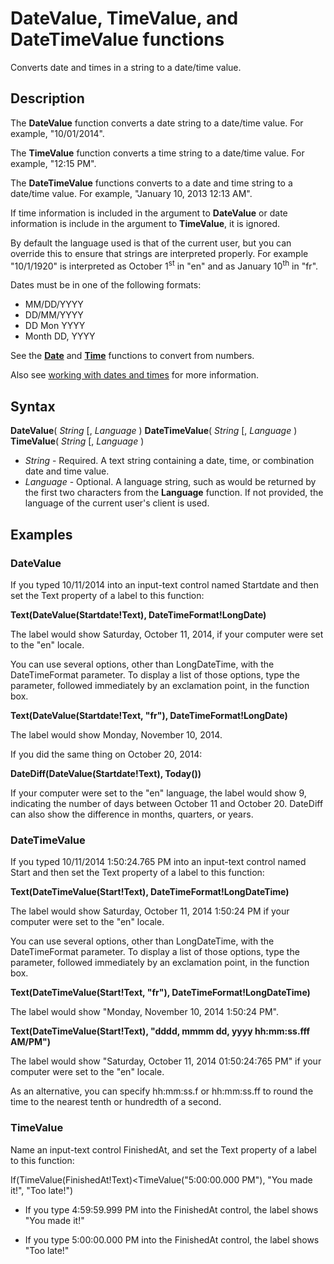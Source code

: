 <properties
	pageTitle="PowerApps: DateValue, TimeValue, and DateTimeValue functions"
	description="Reference information for the DateValue, TimeValue, and DateTimeValue functions in PowerApps, including syntax and examples"
	services=""
	suite="powerapps"
	documentationCenter="na"
	authors="gregli-msft"
	manager="dwrede"
	editor=""
	tags=""/>

<tags
   ms.service="powerapps"
   ms.devlang="na"
   ms.topic="article"
   ms.tgt_pltfrm="na"
   ms.workload="na"
   ms.date="11/07/2015"
   ms.author="gregli"/>

# DateValue, TimeValue, and DateTimeValue functions #

Converts date and times in a string to a date/time value.

## Description ##

The **DateValue** function converts a date string to a date/time value.  For example, "10/01/2014".

The **TimeValue** function converts a time string to a date/time value.  For example, "12:15 PM".

The **DateTimeValue** functions converts to a date and time string to a date/time value.  For example, "January 10, 2013 12:13 AM".

If time information is included in the argument to **DateValue** or date information is include in the argument to **TimeValue**, it is ignored.

By default the language used is that of the current user, but you can override this to ensure that strings are interpreted properly.  For example "10/1/1920" is interpreted as October 1<sup>st</sup> in "en" and as January 10<sup>th</sup> in "fr". 

Dates must be in one of the following formats:

- MM/DD/YYYY
- DD/MM/YYYY
- DD Mon YYYY
- Month DD, YYYY

See the **[Date](function-date-time.md)** and **[Time](function-date-time.md)** functions to convert from numbers.

Also see [working with dates and times](../show-text-dates-times.md) for more information. 

## Syntax ##

**DateValue**( *String* [, *Language* )
**DateTimeValue**( *String* [, *Language* )
**TimeValue**( *String* [, *Language* )

- *String* - Required.  A text string containing a date, time, or combination date and time value.
- *Language* - Optional.  A language string, such as would be returned by the first two characters from the **Language** function.  If not provided, the language of the current user's client is used.  

<!-- TODO: language should support everything that comes out of Language -->

<!-- TODO: Check rendering of :asdf: below -->

## Examples ##

### DateValue ###

If you typed 10/11/2014 into an input-text control named Startdate and then set the Text property of a label to this function:

**Text(DateValue(Startdate!Text), DateTimeFormat!LongDate)**

The label would show Saturday, October 11, 2014, if your computer were set to the "en" locale. 

You can use several options, other than LongDateTime, with the DateTimeFormat parameter. To display a list of those options, type the parameter, followed immediately by an exclamation point, in the function box.

**Text(DateValue(Startdate!Text, "fr"), DateTimeFormat!LongDate)**

The label would show Monday, November 10, 2014.

If you did the same thing on October 20, 2014:

**DateDiff(DateValue(Startdate!Text), Today())**

If your computer were set to the "en" language, the label would show 9, indicating the number of days between October 11 and October 20. DateDiff can also show the difference in months, quarters, or years.

### DateTimeValue ###

If you typed 10/11/2014 1:50:24.765 PM into an input-text control named Start and then set the Text property of a label to this function:

**Text(DateTimeValue(Start!Text), DateTimeFormat!LongDateTime)**

The label would show Saturday, October 11, 2014 1:50:24 PM if your computer were set to the "en" locale. 

You can use several options, other than LongDateTime, with the DateTimeFormat parameter. To display a list of those options, type the parameter, followed immediately by an exclamation point, in the function box.

**Text(DateTimeValue(Start!Text, "fr"), DateTimeFormat!LongDateTime)**

The label would show "Monday, November 10, 2014 1:50:24 PM".

**Text(DateTimeValue(Start!Text), "dddd, mmmm dd, yyyy hh:mm:ss.fff AM/PM")**

The label would show "Saturday, October 11, 2014 01:50:24:765 PM" if your computer were set to the "en" locale.

As an alternative, you can specify hh:mm:ss.f or hh:mm:ss.ff to round the time to the nearest tenth or hundredth of a second.

### TimeValue ###

Name an input-text control FinishedAt, and set the Text property of a label to this function:

If(TimeValue(FinishedAt!Text)<TimeValue("5:00:00.000 PM"), "You made it!", "Too late!")

- If you type 4:59:59.999 PM into the FinishedAt control, the label shows "You made it!"

- If you type 5:00:00.000 PM into the FinishedAt control, the label shows "Too late!"



